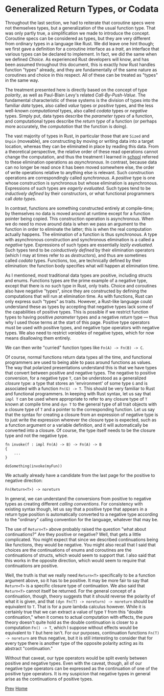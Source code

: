 # Generalized Return Types, or Codata

Throughout the last section, we had to reiterate that
coroutine specs were not themselves types, but a generalization
of the usual function type. That was only partly true,
a simplification we made to introduce the concept.
Coroutine specs can be considered as types,
but they are very different from ordinary types
in a language like Rust. We did leave one hint though;
we first gave a definition for a coroutine interface as a *trait*,
an interface that various types can be declared to implement. In fact, we did the same when we defined *Choice*.
As experienced Rust developers will know, and has been assumed
throughout this document, this is exactly how Rust handles function "types" already, and they are fundamentally of the
same nature as coroutines and choice in this respect.
All of these can be treated as "types" in the same way.

The treatment presented here is directly based on the concept of 
type *polarity*, as well as Paul-Blain Levy's related *Call-By-Push-Value*. The fundamental characteristic of these
systems is the division of types into the familiar *data* types,
also called *value* types or *positive* types, and the less well-known *computational* types, also called
*codata* types or *negative* types. Simply put, data types
describe the *parameter types* of a function, and computational types
describe the *return type* of a function (or perhaps more accurately, the *computation* that the function
is doing).

The vast majority of types in Rust, in particular those that are `Sized` and `Unpin` (moveable),
are constructing by moving or writing data into a target location, whereas they can be eliminated in place
by reading this data. From a theoretical perspective, the relative order of these read operations cannot change the computation,
and thus the treatment I learned in [school](http://www.cs.cmu.edu/~crary/317-f18/lectures/19-focusing.pdf) referred to these elimination operations as *asynchronous*. In contrast,
because data can no longer be read once it has been moved somewhere else, the order of write operations
relative to anything else is relevant. Such construction operations are correspondingly called *synchronous*.
A *positive* type is one whose construction is synchronous but whose elimination is asynchronous. 
Expressions of such types are *eagerly evaluated*. 
Such types tend to be *inductively defined* by their constructors, or what functional programmers
call *data types*.

In contrast, functions are something constructed entirely at compile-time;
by themselves no data is moved around at runtime except for a function pointer being copied.
This construction operation is asynchronous. When we do need to move around data is when 
we pass an argument to the function in order to eliminate the latter; this is when the real
computation actually happens. The elimination of a function is thus synchronous.
A type with asynchronous construction and synchronous elimination is a called a *negative* type.
Expressions of such types are essentially *lazily evaluated*.
Such types tend to be *coinductively defined* by their elimination operators (which I may at times refer to as *destructors*),
and thus are sometimes called *codata* types. Functions, too, are technically defined by their elimination: the function body specifies
what will happen at elimination time.

As I mentioned, most traditional data types are positive, including structs and enums.
Functions types are the prime example of a negative type, except that there
is no such type in Rust, only traits. 
Choice and coroutines also have negative "types", since they are constructed by defining the computations that will run at elimination time. As with functions, Rust can only express such "types" as traits.
However, a Rust-like language could understand these as types by accepting that negative types
lack some of the capabilities of positive types. This is possible if we restrict function types to having positive *parameter* types and a negative
*return* type &mdash; thus why I used those terms at the start of this page.
Positive type operators must be used with positive types, and negative type operators with negative types.
We also need to restrict *variables* of negative types, which for now means disallowing them entirely.

We can then write "curried" function types like `Fn(A) -> Fn(B) -> C`.

Of course, normal functions return data types all the time, and functional programmers
are used to being able to pass around functions as values. The way that polarized presentations
understand this is that we have types that convert between positive and negative types.
The negative to positive conversion, for a negative type `T`, can be understood as a generalized *closure* type:
a type that stores an 'environment' of some type `G` and is associated with a function `Fn(G) -> T`.
This should be very familiar to Rust and functional programmers.
In keeping with Rust syntax, let us say that `impl T` can be used where appropriate to 
refer to any closure type of `T` known at compile time and `dyn T` to the general
type of all trait objects with a closure type of `T` and a pointer to the corresponding function.
Let us say that the syntax for creating a closure from an expression of negative type is to just
write the expression wherever the closure type is expected, such as a function argument or
a variable definition, and it will automatically be converted into a closure. Of course,
the type itself needs to be the closure type and not the negative type.

    fn invoke(f : impl Fn(A) -> B) -> Fn(A) -> B
    {
        ...
    }

    doSomething(invoke(myFun))

We actually already have a candidate from the last page for the positive to negative direction:

    Fn(Return<T>) -> noreturn

In general, we can understand the conversions from positive to negative types
as creating different *calling conventions*.
For consistency with existing syntax though, let us say that a positive type
that appears in a return type position is automatically converted to a negative type according
to the "ordinary" calling convention for the language, whatever that may be.

The use of `Return<T>` above probably raised the question "what about continuations?" Are they positive
or negative? Well, that gets a little complicated. You might expect that since we described
continuations being like functions, they would be negative. You might also recall
that I said that choices are the continuations of enums and coroutines are the continuations of structs,
which would seem to support that. I also said that this works in the opposite direction, which would seem to require that
continuations are positive.

Well, the truth is that we really need `Return<T>` specifically to be a function argument above, so it has to be positive.
It may be more fair to say that `Return<T>` is a specific closure type of continuation. We also said that
`Return<T>` cannot itself be returned. For the general concept of a continuation, though,
theory suggests that it should reverse the polarity of what it is given, and that `(dyn Fn(T) -> noreturn) -> noreturn` should
be equivalent to `T`. That is for a pure lambda calculus however. While it is certainly true that
we can extract a value of type `T` from this "double continuation," when it comes to actual computation with effects, 
the pure theory doesn't quite hold as the double continuation is closer to a computation `Fn() -> T`, which I suppose without effects
would be equivalent to `T` but here isn't. For our purposes, continuation functions `Fn(T) -> noreturn`
are thus negative, but it is still interesting to consider that for every type there is another type of the opposite
polarity acting as its abstract "continuation."

Without that caveat, our type operators would be split evenly between positive and negative types.
Even with the caveat, though, all of our negative type operators can be expressed as the continuation of one of the positive type operators.
It is my suspicion that negative types in general arise as the continuations of positive types.

[Prev](5.md)
[Home](index.md)